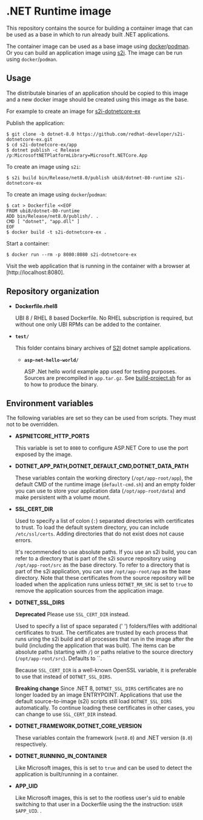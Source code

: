 .NET Runtime image
=================

This repository contains the source for building a container image that
can be used as a base in which to run already built .NET applications.

The container image can be used as a base image using [docker](http://docker.io)/[podman](https://podman.io/).
Or you can build an application image using [s2i](https://github.com/openshift/source-to-image/releases).
The image can be run using `docker`/`podman`.

Usage
---------------------
The distributale binaries of an application should be copied to this image and
a new docker image should be created using this image as the base.

For example to create an image for [s2i-dotnetcore-ex](https://github.com/redhat-developer/s2i-dotnetcore-ex)

Publish the application:
```
$ git clone -b dotnet-8.0 https://github.com/redhat-developer/s2i-dotnetcore-ex.git
$ cd s2i-dotnetcore-ex/app
$ dotnet publish -c Release /p:MicrosoftNETPlatformLibrary=Microsoft.NETCore.App
```

To create an image using `s2i`:
```
$ s2i build bin/Release/net8.0/publish ubi8/dotnet-80-runtime s2i-dotnetcore-ex
```

To create an image using `docker`/`podman`:
```
$ cat > Dockerfile <<EOF
FROM ubi8/dotnet-80-runtime
ADD bin/Release/net8.0/publish/. .
CMD [ "dotnet", "app.dll" ]
EOF
$ docker build -t s2i-dotnetcore-ex .
```

Start a container:
```
$ docker run --rm -p 8080:8080 s2i-dotnetcore-ex
```

Visit the web application that is running in the container with a browser at [http://localhost:8080].

Repository organization
------------------------

* **Dockerfile.rhel8**

  UBI 8 / RHEL 8 based Dockerfile. No RHEL subscription is required, but without
  one only UBI RPMs can be added to the container.

* **`test/`**

  This folder contains binary archives of [S2I](https://github.com/openshift/source-to-image)
  dotnet sample applications.

  * **`asp-net-hello-world/`**

    ASP .Net hello world example app used for testing purposes. Sources are precompiled in `app.tar.gz`.
    See [build-project.sh](test/aspnet-hello-world/build-project.sh) for as to how to produce
    the binary.

Environment variables
---------------------

The following variables are set so they can be used from scripts.
They must not to be overridden.

* **ASPNETCORE_HTTP_PORTS**

    This variable is set to `8080` to configure ASP.NET Core to use the port exposed by the image.

* **DOTNET_APP_PATH,DOTNET_DEFAULT_CMD,DOTNET_DATA_PATH**

    These variables contain the working directory (`/opt/app-root/app`), the default CMD of the runtime image (`default-cmd.sh`)
    and an empty folder you can use to store your application data (`/opt/app-root/data`) and make persistent with a volume mount.

* **SSL_CERT_DIR**

    Used to specify a list of colon (`:`) separated directories with certificates to trust.
    To load the default system directory, you can include `/etc/ssl/certs`.
    Adding directories that do not exist does not cause errors.

    It's recommended to use absolute paths.
    If you use an s2i build, you can refer to a directory that is part of the s2i source repository using `/opt/app-root/src` as the base directory.
    To refer to a directory that is part of the s2i application, you can use `/opt/app-root/app` as the base directory.
    Note that these certificates from the source repository will be loaded when the application runs unless `DOTNET_RM_SRC`
    is set to `true` to remove the application sources from the application image.

* **DOTNET_SSL_DIRS**

    **Deprecated** Please use `SSL_CERT_DIR` instead.

    Used to specify a list of space separated (' ') folders/files with additional certificates to trust.
    The certificates are trusted by each process that runs uring the s2i build and all processes that run in the image
    after the build (including the application that was built).
    The items can be absolute paths (starting with `/`) or paths relative to the source directory (`/opt/app-root/src`).
    Defaults to ``.

    Because `SSL_CERT_DIR` is a well-known OpenSSL variable, it is preferable to use that instead of `DOTNET_SSL_DIRS`.

    **Breaking change** Since .NET 8, `DOTNET_SSL_DIRS` certificates are no longer loaded by an image ENTRYPOINT.
    Applications that use the default source-to-image (s2i) scripts still load `DOTNET_SSL_DIRS` automatically.
    To continue loading these certificates in other cases, you can change to use `SSL_CERT_DIR` instead.

* **DOTNET_FRAMEWORK,DOTNET_CORE_VERSION**

    These variables contain the framework (`net8.0`) and .NET version (`8.0`) respectively.

* **DOTNET_RUNNING_IN_CONTAINER**

    Like Microsoft images, this is set to `true` and can be used to detect the application is built/running in a container.

* **APP_UID**

    Like Microsoft images, this is set to the rootless user's uid to enable switching to that user
    in a Dockerfile using the the instruction: `USER $APP_UID`.
.